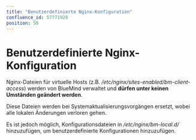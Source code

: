 ```yaml
---
title: "Benutzerdefinierte Nginx-Konfiguration"
confluence_id: 57771920
position: 50
---
```

# Benutzerdefinierte Nginx-Konfiguration


Nginx-Dateien für virtuelle Hosts (z.B. */etc/nginx/sites-enabled/bm-client-access*) werden von BlueMind verwaltet und **dürfen unter keinen Umständen geändert werden**.

Diese Dateien werden bei Systemaktualisierungsvorgängen ersetzt, wobei alle lokalen Änderungen verloren gehen.

Es ist jedoch möglich, Konfigurationsdateien in */etc/nginx/bm-local.d/* hinzuzufügen, um benutzerdefinierte Konfigurationen hinzuzufügen.

